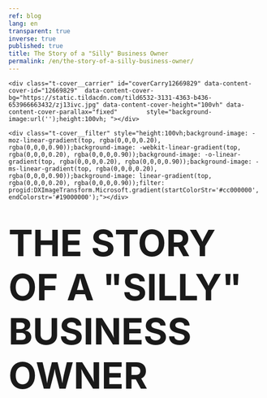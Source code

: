 ```yaml
---
ref: blog
lang: en
transparent: true
inverse: true
published: true
title: The Story of a "Silly" Business Owner
permalink: /en/the-story-of-a-silly-business-owner/
---
```

<!--allrecords-->
<div id="allrecords" class="t-records" data-hook="blocks-collection-content-node" data-tilda-project-id="56887" data-tilda-page-id="503996"  >

<div id="rec12669829" class="r" style=" " data-animationappear="off" data-record-type="274"   >
<!-- t255 -->
<!-- cover -->





<div class="t-cover" id="recorddiv12669829" bgimgfield="img" style="height:100vh; background-image:url('https://static.tildacdn.com/tild6532-3131-4363-b436-653966663432/-/resize/20x/zj13ivc.jpg');" >

	<div class="t-cover__carrier" id="coverCarry12669829" data-content-cover-id="12669829"  data-content-cover-bg="https://static.tildacdn.com/tild6532-3131-4363-b436-653966663432/zj13ivc.jpg" data-content-cover-height="100vh" data-content-cover-parallax="fixed"        style="background-image:url('');height:100vh; "></div>

    <div class="t-cover__filter" style="height:100vh;background-image: -moz-linear-gradient(top, rgba(0,0,0,0.20), rgba(0,0,0,0.90));background-image: -webkit-linear-gradient(top, rgba(0,0,0,0.20), rgba(0,0,0,0.90));background-image: -o-linear-gradient(top, rgba(0,0,0,0.20), rgba(0,0,0,0.90));background-image: -ms-linear-gradient(top, rgba(0,0,0,0.20), rgba(0,0,0,0.90));background-image: linear-gradient(top, rgba(0,0,0,0.20), rgba(0,0,0,0.90));filter: progid:DXImageTransform.Microsoft.gradient(startColorStr='#cc000000', endColorstr='#19000000');"></div>
  <div class="t255">
  <div class="t-container">
    <div class="t-width t-width_10 t255__mainblock">
        <div class="t-cover__wrapper t-valign_middle" style="height:100vh;">
          <div class="t255__wrapper" data-hook-content="covercontent">
                        <h1 class="t255__title t-title t-title_sm t-uppercase "  style="text-transform:uppercase;" field="title"><div style="font-size:72px;" data-customstyle="yes"><strong>The story of a "Silly" business owner</strong> <br /></div></h1>            <span class="space"></span>
          </div>
        </div>
        <div class="t255__userblock">
          <div class="t255__userblock-img t-bgimg "  imgfield="img2" data-original="https://static.tildacdn.com/tild3738-3837-4437-b634-336135346435/leo_icon01.png" style="background-image: url('https://static.tildacdn.com/tild3738-3837-4437-b634-336135346435/-/resize/20x/leo_icon01.png');"></div>          <div class="t255__userblock-descr t-descr t-descr_xxs "  field="title2">By <strong>Leo Gamayunov<br />President &amp; VP Operations at TTBA Group</strong><strong></strong></div>          <div class="t255__userblock-date t-descr t-descr_xxs "  field="descr2">on February  23, 2017</div>        </div>
    </div>
  </div>
  </div>


</div>

</div>


<div id="rec12669830" class="r" style="padding-top:60px;padding-bottom:60px;background-color:#ededed; "  data-record-type="127"   data-bg-color="#ededed">
<!-- T119 -->
<div class="t119">
	<div class="t-container ">
	  	<div class="t-col t-col_8 t-prefix_2">
			<div class="t119__preface t-descr t-opacity_70" style="opacity:0.70;" field="text"><span style="font-size: 26px;">More than once, we have faced a very simple and evident mistake that business owners make when building their company. They neglect the very first and most important element of a healthy business. We understand why, we understand how, and in reality it's quite normal. We all make mistakes and we learn from them. I am sure many of you readers can relate to this example. </span><br /></div>
		</div>
	</div>
</div>
</div>


<div id="rec12669831" class="r" style="padding-bottom:0px; " data-animationappear="off" data-record-type="232"   >
<!-- cover -->





<div class="t-cover" id="recorddiv12669831" bgimgfield="img" style="height:70vh; background-image:url('https://static.tildacdn.com/tild6130-6631-4666-a635-313565653431/-/resize/20x/silly7.jpg');" >

	<div class="t-cover__carrier" id="coverCarry12669831" data-content-cover-id="12669831"  data-content-cover-bg="https://static.tildacdn.com/tild6130-6631-4666-a635-313565653431/silly7.jpg" data-content-cover-height="70vh" data-content-cover-parallax="fixed"        style="background-image:url('');height:70vh; "></div>

    <div class="t-cover__filter" style="height:70vh;background-image: -moz-linear-gradient(top, rgba(0,0,0,0.70), rgba(0,0,0,0.70));background-image: -webkit-linear-gradient(top, rgba(0,0,0,0.70), rgba(0,0,0,0.70));background-image: -o-linear-gradient(top, rgba(0,0,0,0.70), rgba(0,0,0,0.70));background-image: -ms-linear-gradient(top, rgba(0,0,0,0.70), rgba(0,0,0,0.70));background-image: linear-gradient(top, rgba(0,0,0,0.70), rgba(0,0,0,0.70));filter: progid:DXImageTransform.Microsoft.gradient(startColorStr='#4c000000', endColorstr='#4c000000');"></div>

<div class="t203">
	<div class="t-container">
		<div class="t-col t-col_8 t-prefix_2">
            <div class="t-cover__wrapper t-valign_middle" style="height:70vh;">
                <div data-hook-content="covercontent">
                    <div class="t203__wrapper">
                      <div class="t203__textwrapper">
                                            <div class="t203__text t-text t-text_md" field="text"><strong>Here is a story :</strong><br /><br />A "Silly" business owner walks into an office: <br /><br /> "<em>Hey Leo, you guys are marketers. Market my product and get me sales! I am in the business of selling horse shit. Here is the budget.</em>" <br /><br /> We take the project and we go on to conduct a market research. We find that there are trends and tendencies (which we marketers call "insights") in this particular market and that there's an audience that we can position the product to. <br /><br />Here's what we find:<br /><br /><span style="font-size: 18px;">1. People like to eat organic because they want to be healthy and fit.<br />2. People like horses because. Horses are noble animals and they remind them of freedom.<br />3. People love chocolate.</span></div>                      </div>
                    </div>
                </div>
            </div>
        </div>
    </div>
</div>


</div>

</div>


<div id="rec12669833" class="r" style="padding-top:56px;padding-bottom:30px; "  data-record-type="172"   >
<!-- T158 -->
<div class="t158">
  <div class="t-container">
    <div class="t-row">
      <div class="t-col t-col_12 ">
        <div class="t158__text t-text" field="text"><div style="font-size:24px;" data-customstyle="yes"><strong>So we come up with this branding: </strong><strong></strong></div></div>
      </div>
    </div>
  </div>
</div>
</div>


<div id="rec12671094" class="r" style="padding-top:0px;padding-bottom:45px; "  data-record-type="3"   >
<!-- T107 -->
<div class="t107">
  <div class="t-align_center" itemscope itemtype="http://schema.org/ImageObject"><meta itemprop="image" content="https://static.tildacdn.com/tild3766-3339-4937-b239-306232303735/coco.png">    <img src="https://static.tildacdn.com/tild3766-3339-4937-b239-306232303735/-/empty/coco.png" data-original="https://static.tildacdn.com/tild3766-3339-4937-b239-306232303735/coco.png"  class="t107__widthauto t-img" imgfield="img"  />
  </div>
</div>
</div>


<div id="rec12669834" class="r" style="padding-top:0px;padding-bottom:60px; "  data-record-type="106"   >
<!-- T004 -->
<div class="t004">
	<div class="t-container ">
	  	<div class="t-col t-col_8 t-prefix_2">
			<div field="text" class="t-text t-text_md  "><span style="font-size: 20px;">We launch the awareness campaign. The product is on the shelf.<br /></span><br />Now imagine this: <br /><br /> A beautiful wife is shopping in the "sweets section" of the store. She sees a beautiful package with a graceful horse running through the prairies. She likes it, it reminds her of herself, and how she once, sometime in the past, saw a horse running in the wild. She was a little girl back then, visiting her grandfather's farm. She buys it. <br /><br /> Later that evening, she serves the product for dinner. Her husband gets one, her children each get one, and her dog gets one too. Everyone puts the product in their mouth and smile. When the taste of chocolate wears off, the taste of horse shit is undeniable. The smile changes into a cringe and right there… You've lost everyone. <br /><br /> You lost the wife, the husband, their kids, their friends and friends of their friends because your product was shit. We know that on average, one unsatisfied customer, will tell 10 of his friends about how bad this experience was. (Great source for customer services stats<a href="https://www.helpscout.net/75-customer-service-facts-quotes-statistics/"> here</a>).<br /></div>
		</div>
	</div>
</div>
</div>


<div id="rec12669835" class="r" style="padding-top:0px;padding-bottom:0px;background-color:#ffffff; "  data-record-type="184"   data-bg-color="#ffffff">
<!-- T169 -->
<div class="t169">
  <div class="t-container_100">
    <div class="t-row">
      <div class="t-col_100">
        <div class="t169__text t-title" field="text"><div style="font-size:30px;text-align:center;" data-customstyle="yes">So what is the moral of the story? <br /></div></div>
      </div>
    </div>
  </div>
</div>
</div>


<div id="rec12670510" class="r" style="padding-top:0px;padding-bottom:75px; "  data-record-type="296"   >
<!-- t265 -->
<div class="t265">
  <div class="t-container">
    <div class="t-col t-col_10 t-prefix_1">
      <div class="t265__wrapper" style="background: #EBEBEB;">
        <div class="t265__icon">
                      <svg x="0px" y="0px" width="24px" height="24px" viewBox="0 0 24 24" style="enable-background:new 0 0 24 24;">
              <circle style="fill:#ff0000;" cx="12" cy="12" r="12"/>
              <g>
                <g>
                  <path style="fill: #fff;" d="M15.5,11.122c-1.026-1.036-2.007-2.026-2.986-3.017c-0.385-0.39-0.413-0.895-0.075-1.251
                    c0.361-0.381,0.886-0.371,1.296,0.037c1.136,1.131,2.267,2.266,3.401,3.399c0.346,0.346,0.694,0.69,1.037,1.038
                    c0.425,0.43,0.431,0.921,0.01,1.343c-1.462,1.466-2.926,2.931-4.392,4.393c-0.384,0.383-0.898,0.398-1.253,0.053
                    c-0.366-0.357-0.356-0.877,0.038-1.273c0.925-0.929,1.855-1.854,2.786-2.778c0.051-0.051,0.122-0.081,0.183-0.121
                    c-0.014-0.035-0.027-0.069-0.041-0.104c-0.115,0-0.229,0-0.344,0c-2.841,0-5.683,0-8.524-0.001c-0.135,0-0.271-0.001-0.405-0.018
                    c-0.438-0.056-0.738-0.419-0.726-0.868c0.012-0.442,0.34-0.795,0.776-0.829c0.114-0.009,0.229-0.004,0.343-0.004
                    c2.821,0,5.641,0,8.462,0C15.208,11.122,15.33,11.122,15.5,11.122z"/>
                </g>
              </g>
            </svg>
                  </div>
        <div class="t265__text t-descr t-descr_xs" field="text"><div style="font-size:22px;" data-customstyle="yes">It does not matter how creative you are, or how much money you will load into advertising. Even David Copperfield would not be able to build a successful business out of a pile of shit. If you are selling garbage, you might as well just stop.</div></div>
      </div>
    </div>
  </div>
</div>
</div>


<div id="rec12671310" class="r" style="padding-top:0px;padding-bottom:0px; "  data-record-type="106"   >
<!-- T004 -->
<div class="t004">
	<div class="t-container ">
	  	<div class="t-col t-col_8 t-prefix_2">
			<div field="text" class="t-text t-text_md  "><div style="text-align:left;" data-customstyle="yes">Well, sure It is easy to disregard the importance of product development, especially if you personally believe that your product is great! Let me tell you, you are not the only one. Every business owner thinks that his business/idea/product is great. Otherwise, why are would you be in business, right? <br /><br />Unfortunately, this self-centric opinion and rejection of reality can significantly damage the business at its core. <br /><br />Alright, so how can you make sure you are not selling <em>shit</em>?<br /></div></div>
		</div>
	</div>
</div>
</div>


<div id="rec12911000" class="r" style="padding-top:75px;padding-bottom:45px; "  data-record-type="271"   >
<!-- t250 -->
<div class="t250">
  <div class="t-container">
    <div class="t-row">
      <div class="t-col t-col_10 t-prefix_1">
        <div class="t250__text t-text-impact t-text-impact_sm" field="text">
          Talk to your customers. <br />They have all the answers.<br />
        </div>
        <div>
          <a class="t250__link" href="https://twitter.com/intent/tweet?url=http://project56887.tilda.ws/page503996.html;text=Talk to your customers. They have all the answers.;size=l&count=none" target="_blank">            <div class="t250__icon">
              <svg width="28px" height="25px" viewBox="0 0 28 25">
                  <g stroke="none" stroke-width="1" fill="none" fill-rule="evenodd">
                      <g transform="translate(-704.000000, -1375.000000)" fill="#000000">
                          <path d="M731.2272,1375.449 C730.117467,1376.155 728.887333,1376.668 727.5788,1376.944 C726.532533,1375.748 725.038267,1375 723.386267,1375 C720.2148,1375 717.642533,1377.756 717.642533,1381.155 C717.642533,1381.637 717.693867,1382.106 717.79,1382.557 C713.016,1382.3 708.783333,1379.85 705.949733,1376.126 C705.455067,1377.034 705.171333,1378.092 705.171333,1379.221 C705.171333,1381.356 706.185867,1383.24 707.7268,1384.343 C706.785067,1384.311 705.899333,1384.034 705.124667,1383.573 L705.124667,1383.65 C705.124667,1386.631 707.104267,1389.12 709.733467,1389.686 C709.250933,1389.827 708.7432,1389.902 708.2196,1389.902 C707.85,1389.902 707.489733,1389.863 707.1388,1389.792 C707.870533,1392.236 709.992,1394.017 712.505467,1394.066 C710.538933,1395.716 708.061867,1396.701 705.370133,1396.701 C704.906267,1396.701 704.449867,1396.672 704,1396.615 C706.5424,1398.361 709.561733,1399.38 712.806,1399.38 C723.3732,1399.38 729.150533,1390.002 729.150533,1381.868 C729.150533,1381.601 729.1468,1381.335 729.134667,1381.071 C730.256533,1380.204 731.230933,1379.12 732,1377.884 C730.970533,1378.374 729.8636,1378.704 728.7016,1378.853 C729.886933,1378.094 730.797867,1376.887 731.2272,1375.449 L731.2272,1375.449 Z" id="Shape" sketch:type="MSShapeGroup"></path>
                      </g>
                  </g>
              </svg>
            </div>
                      </a>        </div>
      </div>
    </div>
  </div>
</div>
</div>


<div id="rec12911015" class="r" style="padding-top:0px;padding-bottom:0px; "  data-record-type="43"   >
<!-- T030 -->
<div class="t030">
  <div class="t-container t-align_center">
    <div class="t-col t-col_10 t-prefix_1">
      <div class="t030__title t-title t-title_xxs" field="title" style=""><span style="font-size: 26px;"><span data-redactor-style="font-weight: 300" style="font-weight: 300">What we recommend to businesses who want to create a product that sells:</span></span></div>          </div>
  </div>
</div>
</div>


<div id="rec12671452" class="r" style="padding-top:15px;padding-bottom:45px; "  data-record-type="513"   >
<!-- T513 -->

<div class="t513">

<div class="t-container">
<div class="t513__linewrapper t-col t-col_11 t-prefix_1">
  <div class="t513__line" style="  "></div>
</div>

<div class="t513__row t-row t-clear">
  <div class="t513__leftcol t-col t-col_3 t-prefix_1">
    <div class="t513__time t-name t-name_md" style="" field="li_time__1477048862978"><div style="font-size:20px;" data-customstyle="yes">Think of the questions that matter to your business</div></div>  </div>
  <div class="t513__rightcol t-col t-col_8 ">
    <div class="t513__title t-heading t-heading_xs" style="" field="li_title__1477048862978"><div style="font-size:20px;color:#565656;" data-customstyle="yes"><span style="font-weight: 300;">First of, you need to understand what is it that you want to measure. Start by writing down basic questions that will give you an idea of what you customers think, like or value in your product/service.  <br /><br />In our agency, for example, we ask questions like this:</span><br /><span style="font-weight: 300;"><em><br />- How would you describe TTBA Group agency to your friends?<br />- If you could change one thing about our agency, what would it be? <br />- What is the one thing we could do better? <br />- How often  does your project manager explain the reasoning behind the performed actions?</em></span><br /></div></div>          </div>
</div>
<div class="t513__linewrapper t-col t-col_11 t-prefix_1">
  <div class="t513__line" style="  "></div>
</div>

<div class="t513__row t-row t-clear">
  <div class="t513__leftcol t-col t-col_3 t-prefix_1">
    <div class="t513__time t-name t-name_md" style="" field="li_time__1477048904073"><strong>Conduct surveys</strong></div>  </div>
  <div class="t513__rightcol t-col t-col_8 ">
    <div class="t513__title t-heading t-heading_xs" style="" field="li_title__1477048904073"><div style="font-size:20px;color:#5b5b5b;" data-customstyle="yes"><em></em><span style="font-weight: 300;">Use <a href="https://www.surveymonkey.com" style="color:#4862f2 !important;" rel="color:#4862f2 !important;">Survey Monkey</a> or <a href="https://www.google.ca/forms/about/" style="color:#4862f2 !important;" rel="color:#4862f2 !important;"><span style="color: rgb(72, 98, 242);">Google Forms</span></a> to create online surveys for free. Keep them short. Avoid questions with leading answers. Ask open ended questions. <br />Make it easy for people to complete your survey. Offer purchase discounts or additional services to incentivize participation.</span> </div></div>          </div>
</div>
<div class="t513__linewrapper t-col t-col_11 t-prefix_1">
  <div class="t513__line" style="  "></div>
</div>

<div class="t513__row t-row t-clear">
  <div class="t513__leftcol t-col t-col_3 t-prefix_1">
    <div class="t513__time t-name t-name_md" style="" field="li_time__1477048948177"><strong>Identify meaningful isights</strong><br /><strong></strong></div>  </div>
  <div class="t513__rightcol t-col t-col_8 ">
    <div class="t513__title t-heading t-heading_xs" style="" field="li_title__1477048948177"><div style="font-size:20px;color:#535353;" data-customstyle="yes"><span style="font-weight: 300;">Gather data and identify significant patterns.  Highlight areas that need improvement. Do not forget to cross check your competitors to get ideas on solutions that are present in the current market. You can easily find something that already works or even better, find a gap that you can position yourself on in the future.</span><br /></div></div>          </div>
</div>
<div class="t513__linewrapper t-col t-col_11 t-prefix_1">
  <div class="t513__line" style="  "></div>
</div>

<div class="t513__row t-row t-clear">
  <div class="t513__leftcol t-col t-col_3 t-prefix_1">
    <div class="t513__time t-name t-name_md" style="" field="li_time__1477048981221">Come up with a hypothesis<strong></strong></div>  </div>
  <div class="t513__rightcol t-col t-col_8 ">
    <div class="t513__title t-heading t-heading_xs" style="" field="li_title__1477048981221"><div style="font-size:20px;color:#636363;" data-customstyle="yes"><strong></strong><strong></strong><strong><span data-redactor-tag="span" style="font-weight: 300;">If I do this -&gt; it will result in this -&gt; this is what I want. Develop a plan of action to test your ideas. Do not create anything at scale. If you fail, you want to fail small and at a minimum cost. Use as little resources as possible. </span><br /></strong></div></div>          </div>
</div>
<div class="t513__linewrapper t-col t-col_11 t-prefix_1">
  <div class="t513__line" style="  "></div>
</div>

<div class="t513__row t-row t-clear">
  <div class="t513__leftcol t-col t-col_3 t-prefix_1">
    <div class="t513__time t-name t-name_md" style="" field="li_time__1477048999791"><strong>Test -&gt; Fail -&gt; Great</strong></div>  </div>
  <div class="t513__rightcol t-col t-col_8 ">
    <div class="t513__title t-heading t-heading_xs" style="" field="li_title__1477048999791"><div style="font-size:20px;color:#595959;" data-customstyle="yes"><span style="font-weight: 300;">If the test is positive - great! Integrate and update -&gt; Move forward. To fail is equally important, if not more, than to win. You can always, by nature, lead yourself into the unproductive results, just because you are asking the wrong questions. <br /><br />The key is a reverse thinking. <br /><br />You are asking questions to prove yourself right. That is a very common mistake to make. Always do the opposite - challenge your business from a critic's standpoint. Think of how you can prove yourself <u>wrong</u>. Thinking this way will make you think about the right questions.</span> </div></div>          </div>
</div>
<div class="t513__linewrapper t-col t-col_11 t-prefix_1">
  <div class="t513__line" style="  "></div>
</div>

</div>



</div>
</div>


<div id="rec12671906" class="r" style="padding-top:0px;padding-bottom:60px; "  data-record-type="296"   >
<!-- t265 -->
<div class="t265">
  <div class="t-container">
    <div class="t-col t-col_10 t-prefix_1">
      <div class="t265__wrapper" style="background: #EBEBEB;">
        <div class="t265__icon">
                      <svg x="0px" y="0px" width="24px" height="24px" viewBox="0 0 24 24" style="enable-background:new 0 0 24 24;">
              <circle style="fill:#ff0000;" cx="12" cy="12" r="12"/>
              <g>
                <g>
                  <path style="fill: #fff;" d="M15.5,11.122c-1.026-1.036-2.007-2.026-2.986-3.017c-0.385-0.39-0.413-0.895-0.075-1.251
                    c0.361-0.381,0.886-0.371,1.296,0.037c1.136,1.131,2.267,2.266,3.401,3.399c0.346,0.346,0.694,0.69,1.037,1.038
                    c0.425,0.43,0.431,0.921,0.01,1.343c-1.462,1.466-2.926,2.931-4.392,4.393c-0.384,0.383-0.898,0.398-1.253,0.053
                    c-0.366-0.357-0.356-0.877,0.038-1.273c0.925-0.929,1.855-1.854,2.786-2.778c0.051-0.051,0.122-0.081,0.183-0.121
                    c-0.014-0.035-0.027-0.069-0.041-0.104c-0.115,0-0.229,0-0.344,0c-2.841,0-5.683,0-8.524-0.001c-0.135,0-0.271-0.001-0.405-0.018
                    c-0.438-0.056-0.738-0.419-0.726-0.868c0.012-0.442,0.34-0.795,0.776-0.829c0.114-0.009,0.229-0.004,0.343-0.004
                    c2.821,0,5.641,0,8.462,0C15.208,11.122,15.33,11.122,15.5,11.122z"/>
                </g>
              </g>
            </svg>
                  </div>
        <div class="t265__text t-descr t-descr_xs" field="text"><div style="font-size:22px;text-align:center;" data-customstyle="yes">Eventually the product will get better. <em>Your customers will tell you so.</em></div></div>
      </div>
    </div>
  </div>
</div>
</div>


<div id="rec12671900" class="r" style="padding-top:0px;padding-bottom:0px; "  data-record-type="106"   >
<!-- T004 -->
<div class="t004">
	<div class="t-container ">
	  	<div class="t-col t-col_8 t-prefix_2">
			<div field="text" class="t-text t-text_md  ">Now you are ready to start the journey of establishing your brand. You can go deeper into understanding <a href="https://ttbagroup.com/en/create-brand-that-sells/" style="color:#2a42f7 !important;" rel="color:#2a42f7 !important;">how to build a brand that sells</a> on our blog. <br /><br />If you are interested in finding out what value our team can bring to your business, click <a href="#GrowMyBusiness" style="color:#4425f7 !important;" rel="color:#4425f7 !important;">here</a>. We will analyze your current situation and present a strategy with long-term as well as short-term objectives that will get your business to the next stage.<br /><br /></div>
		</div>
	</div>
</div>
</div>


<div id="rec12702383" class="r" style="padding-top:45px;padding-bottom:60px; "  data-record-type="132"   >
<div class="t-container_100">
	<div style="position: relative; right: 50%; float: right;">
		<div style="position: relative; z-index: 1; right: -50%;">
			<div style="display: table;">
			<div style="display:table-row; width:auto; clear:both;">

						<div id="fb-root"></div>

			<script>(function(d, s, id) {
			  var js, fjs = d.getElementsByTagName(s)[0];
			  if (d.getElementById(id)) return;
			  js = d.createElement(s); js.id = id;
			  js.src = "//connect.facebook.net/en_En/sdk.js#xfbml=1&appId=257953674358265&version=v2.0";
			  fjs.parentNode.insertBefore(js, fjs);
			}(document, 'script', 'facebook-jssdk'));</script>



						<div style="border:0px solid;height:25px; float:left; display:table-column; padding-left:10px; padding-top:4px;">
			<div class="fb-share-button" data-type="button_count"></div>
			</div>




						<div style="float:left; width:80px; display:table-column; height:25px; border:0px solid; padding-left:10px; padding-top:4px;">
			<a href="https://twitter.com/share" class="twitter-share-button" data-text="The story of a "Silly" business owner">Tweet</a>
			<script>!function(d,s,id){var js,fjs=d.getElementsByTagName(s)[0],p=/^http:/.test(d.location)?'http':'https';if(!d.getElementById(id)){js=d.createElement(s);js.id=id;js.src=p+'://platform.twitter.com/widgets.js';fjs.parentNode.insertBefore(js,fjs);}}(document, 'script', 'twitter-wjs');</script>
			</div>

			</div>
			</div>
		</div>
	</div>
</div>
</div>


<div id="rec12672075" class="r" style=" " data-animationappear="off" data-record-type="330"   >

<style>
#rec12672075 input::-webkit-input-placeholder {color:#000000; opacity: 0.5;}
#rec12672075 input::-moz-placeholder          {color:#000000; opacity: 0.5;}
#rec12672075 input:-moz-placeholder           {color:#000000; opacity: 0.5;}
#rec12672075 input:-ms-input-placeholder      {color:#000000; opacity: 0.5;}
#rec12672075 textarea::-webkit-input-placeholder {color:#000000; opacity: 0.5;}
#rec12672075 textarea::-moz-placeholder          {color:#000000; opacity: 0.5;}
#rec12672075 textarea:-moz-placeholder           {color:#000000; opacity: 0.5;}
#rec12672075 textarea:-ms-input-placeholder      {color:#000000; opacity: 0.5;}
</style>
<div class="t330">
  <div class="t-popup" data-tooltip-hook="#GrowMyBusiness" >
    <div class="t-popup__close">
      <svg width="23px" height="23px" viewBox="0 0 23 23" version="1.1" xmlns="http://www.w3.org/2000/svg" xmlns:xlink="http://www.w3.org/1999/xlink">
        <g stroke="none" stroke-width="1" fill="#fff" fill-rule="evenodd">
          <rect transform="translate(11.313708, 11.313708) rotate(-45.000000) translate(-11.313708, -11.313708) " x="10.3137085" y="-3.6862915" width="2" height="30"></rect>
          <rect transform="translate(11.313708, 11.313708) rotate(-315.000000) translate(-11.313708, -11.313708) " x="10.3137085" y="-3.6862915" width="2" height="30"></rect>
        </g>
      </svg>
    </div>
    <div class="t-popup__container t-width t-width_6">
        <img class="t330__img t-img" src="https://static.tildacdn.com/tild6232-3063-4138-b434-323738356134/-/empty/ttba_moto.jpg" data-original="https://static.tildacdn.com/tild6232-3063-4138-b434-323738356134/ttba_moto.jpg" imgfield="img" >        <div class="t330__wrapper t-align_center" style=";">
          <div class="t330__title t-title t-title_xxs"><div style="font-size:16px;" data-customstyle="yes"><span style="font-weight: 400;">We always respond in less than 4 hours.<br /><br /></span></div></div>                    <form id="form12672075" name='form12672075' role="form" action='https://forms.tildacdn.com/procces/' method='POST' data-formactiontype="2" data-inputbox=".t330__blockinput"  data-success-url="https://ttbagroup.com/en/request-submitted" class="js-form-proccess">                                                                  <input type="hidden" name="formservices[]" value="67787a8c45c4f24353fc05cdd55eaa8d" class="js-formaction-services">

                                                                                  <div>
                          <div class="js-errorbox-all t330__blockinput-errorbox" style="display:none;">
                              <div class="t330__blockinput-errors-text t-text t-text_xs">
                                  <p class="t330__blockinput-errors-item js-rule-error js-rule-error-all"></p>
                        		<p class="t330__blockinput-errors-item js-rule-error js-rule-error-req">Required field</p>
                        		<p class="t330__blockinput-errors-item js-rule-error js-rule-error-email">Please correct e-mail address</p>
                        		<p class="t330__blockinput-errors-item js-rule-error js-rule-error-name">Name Wrong. Correct please</p>
                        		<p class="t330__blockinput-errors-item js-rule-error js-rule-error-phone">Please correct phone number</p>
                        		<p class="t330__blockinput-errors-item js-rule-error js-rule-error-string">Please enter letter, number or punctuation symbols.</p>
                              </div>
                          </div>
                          <div class="js-successbox t330__blockinput-success t-text t-text_xs" style="display:none;">
                                                            Thank You! Your request has been submitted.
                                                      </div>
                        </div>
                        <div class="t330__input-wrapper">
                                                                              <div class="t330__blockinput">
                              <input type="text" name="email" class="t330__input t-input js-tilda-rule " value="" placeholder="Your Name"  onfocus="this.placeholder = ''" onblur="this.placeholder = 'Your Name'" data-tilda-req="1" data-tilda-rule="email" style="color:#000000; border:1px solid #c9c9c9; background-color:#ffffff; border-radius: 5px; -moz-border-radius: 5px; -webkit-border-radius: 5px;">
                          </div>
                                                                                                        <div class="t330__blockinput">
                              <input type="text" name="name" class="t330__input t-input js-tilda-rule " value="" placeholder="Your Email"  onfocus="this.placeholder = ''" onblur="this.placeholder = 'Your Email'" data-tilda-req="1" data-tilda-rule="none" style="color:#000000; border:1px solid #c9c9c9; background-color:#ffffff; border-radius: 5px; -moz-border-radius: 5px; -webkit-border-radius: 5px;">
                          </div>
                                                                                                        <div class="t330__blockinput">
                              <input type="text" name="phone" class="t330__input t-input js-tilda-rule " value="" placeholder="Your Phone Number"  onfocus="this.placeholder = ''" onblur="this.placeholder = 'Your Phone Number'" data-tilda-req="1" data-tilda-rule="phone" style="color:#000000; border:1px solid #c9c9c9; background-color:#ffffff; border-radius: 5px; -moz-border-radius: 5px; -webkit-border-radius: 5px;">
                          </div>



                                                                              <div class="t330__blockinput">
                              <textarea name="Whatdoyouwanttodiscuss" class="t330__input t-input js-tilda-rule " placeholder="What do you want to discuss?"  onfocus="this.placeholder = ''" onblur="this.placeholder = 'What do you want to discuss?'"  style="color:#000000; border:1px solid #c9c9c9; background-color:#ffffff; border-radius: 5px; -moz-border-radius: 5px; -webkit-border-radius: 5px;height:68px" rows="2"></textarea>
                          </div>
                                                    <div class="t330__blockbutton">
                              <button type="submit" class="t330__submit t-submit" style="color:#ffffff;background-color:#ed4b3a;border-radius:5px; -moz-border-radius:5px; -webkit-border-radius:5px;">SEND</button>                          </div>
                         </div>
          </form>
        </div>
      </div>
    </div>
</div>
<script type="text/javascript">
$(document).ready(function(){
  setTimeout(function(){
    t330_initPopup('12672075');
  }, 500);
});
</script>


</div>


<div id="rec12669840" class="r" style="padding-top:0px;padding-bottom:0px; " data-animationappear="off" data-record-type="307"   >
<!-- t278 -->
<!-- cover -->





<div class="t-cover" id="recorddiv12669840" bgimgfield="img" style="height:100vh; background-image:url('https://static.tildacdn.com/tild3335-6636-4465-b532-323637383662/-/resize/20x/mtlcityview.jpg');" >

	<div class="t-cover__carrier" id="coverCarry12669840" data-content-cover-id="12669840"  data-content-cover-bg="https://static.tildacdn.com/tild3335-6636-4465-b532-323637383662/mtlcityview.jpg" data-content-cover-height="100vh" data-content-cover-parallax="fixed"        style="background-image:url('');height:100vh; "></div>

    <div class="t-cover__filter" style="height:100vh;background-image: -moz-linear-gradient(top, rgba(87,87,87,0.80), rgba(69,69,69,0.80));background-image: -webkit-linear-gradient(top, rgba(87,87,87,0.80), rgba(69,69,69,0.80));background-image: -o-linear-gradient(top, rgba(87,87,87,0.80), rgba(69,69,69,0.80));background-image: -ms-linear-gradient(top, rgba(87,87,87,0.80), rgba(69,69,69,0.80));background-image: linear-gradient(top, rgba(87,87,87,0.80), rgba(69,69,69,0.80));filter: progid:DXImageTransform.Microsoft.gradient(startColorStr='#33575757', endColorstr='#33454545');"></div>
  <div class="t278">
  <div class="t-container ">
    <div class="t-width t-width_6 t278__mainblock">
      <div class="t-cover__wrapper t-valign_middle" style="height:100vh;">
        <div class="t278__mainwrapper" data-hook-content="covercontent">
          <div class="t278__title t-title t-title_xs" field="title">Receive expert marketing advice and sales insights in your Inbox.</div>          <div class="t278__descr t-descr t-descr_md" field="descr">We promise we will never spam you.</div>          <form id="form12669840" name='form12669840' role="form" action='https://forms.tildacdn.com/procces/' method='POST' data-formactiontype="2"  data-inputbox=".t278__blockinput"   class="js-form-proccess">                                                <input type="hidden" name="formservices[]" value="67787a8c45c4f24353fc05cdd55eaa8d" class="js-formaction-services">

                            <div style="position: absolute; left: -5000px;"><input type="text" name="tspecomment" tabindex="-1" value=""></div>


                <div class="t278__input-mainblock t-width t-width_6">

                  <div class="t278__allert-wrapper">
                    <div class="t278__blockinput-errorbox js-errorbox-all" style="display:none;">
                        <div class="t278__blockinput-errors-text t-descr t-descr_xs">
                            <p class="t278__blockinput-errors-item js-rule-error js-rule-error-all"></p>
                        	<p class="t278__blockinput-errors-item js-rule-error js-rule-error-req">Required field</p>
                        	<p class="t278__blockinput-errors-item js-rule-error js-rule-error-email">Please correct e-mail address</p>
                        	<p class="t278__blockinput-errors-item js-rule-error js-rule-error-name">Name Wrong. Correct please</p>
                        	<p class="t278__blockinput-errors-item js-rule-error js-rule-error-phone">Please correct phone number</p>
                        	<p class="t278__blockinput-errors-item js-rule-error js-rule-error-string">Please enter letter, number or punctuation symbols.</p>
                        </div>
                    </div>
                    <div class="t278__blockinput-success js-successbox" style="display:none;">
                        <div class="t278__success-icon">
                          <svg width="50px" height="50px" viewBox="0 0 50 50">
                            <g stroke="none" stroke-width="1" fill="none" fill-rule="evenodd">
                              <g fill="#FFFFFF">
                                <path d="M25.0982353,49.2829412 C11.5294118,49.2829412 0.490588235,38.2435294 0.490588235,24.6752941 C0.490588235,11.1064706 11.53,0.0670588235 25.0982353,0.0670588235 C38.6664706,0.0670588235 49.7058824,11.1064706 49.7058824,24.6752941 C49.7058824,38.2441176 38.6664706,49.2829412 25.0982353,49.2829412 L25.0982353,49.2829412 Z M25.0982353,1.83176471 C12.5023529,1.83176471 2.25529412,12.0794118 2.25529412,24.6752941 C2.25529412,37.2705882 12.5023529,47.5182353 25.0982353,47.5182353 C37.6941176,47.5182353 47.9411765,37.2705882 47.9411765,24.6752941 C47.9411765,12.0794118 37.6941176,1.83176471 25.0982353,1.83176471 L25.0982353,1.83176471 Z"></path>
                                <path d="M22.8435294,30.5305882 L18.3958824,26.0829412 C18.0511765,25.7382353 18.0511765,25.18 18.3958824,24.8352941 C18.7405882,24.4905882 19.2988235,24.4905882 19.6435294,24.8352941 L22.8429412,28.0347059 L31.7282353,19.1488235 C32.0729412,18.8041176 32.6311765,18.8041176 32.9758824,19.1488235 C33.3205882,19.4935294 33.3205882,20.0517647 32.9758824,20.3964706 L22.8435294,30.5305882 L22.8435294,30.5305882 Z"></path>
                              </g>
                            </g>
                          </svg>
                        </div>
                        <div class="t278__success-message t-descr t-descr_lg">Your data has been submitted. Thank you!</div>
                    </div>
                  </div>

                  <div class="t278__wrapper">
                                        <div class="t278__blockinput">
                        <input type="text" name="EMAIL" class="t278__input t-input js-tilda-rule " value="" placeholder="Your e-mail" data-tilda-req="1" data-tilda-rule="email" style="color:#000000;  background-color:#ffffff; border-radius: 4px; -moz-border-radius: 4px; -webkit-border-radius: 4px;">
                    </div>
                                                                                <div class="t278__blockinput">
                        <input type="text" name="name" class="t278__input t-input js-tilda-rule " value="" placeholder="Name" data-tilda-req="1" data-tilda-rule="none" style="color:#000000;  background-color:#ffffff; border-radius: 4px; -moz-border-radius: 4px; -webkit-border-radius: 4px;">
                    </div>



                    <div class="t278__blockbutton">
                                                  <button type="submit" class="t-submit" style="color:#ffffff;background-color:#ed4b3a;border-radius:7px; -moz-border-radius:7px; -webkit-border-radius:7px;">SEND ME ONLY INTERESTING CONTENT</button>
                                            </div>
                  </div>
              </div>
        </form>
        </div>
      </div>
    </div>
  </div>
  </div>
<style>
#rec12669840 input::-webkit-input-placeholder {color:#000000; opacity: 0.5;}
#rec12669840 input::-moz-placeholder          {color:#000000; opacity: 0.5;}
#rec12669840 input:-moz-placeholder           {color:#000000; opacity: 0.5;}
#rec12669840 input:-ms-input-placeholder      {color:#000000; opacity: 0.5;}
#rec12669840 textarea::-webkit-input-placeholder {color:#000000; opacity: 0.5;}
#rec12669840 textarea::-moz-placeholder          {color:#000000; opacity: 0.5;}
#rec12669840 textarea:-moz-placeholder           {color:#000000; opacity: 0.5;}
#rec12669840 textarea:-ms-input-placeholder      {color:#000000; opacity: 0.5;}
</style>


</div>



</div>

</div>
<!--/allrecords-->
